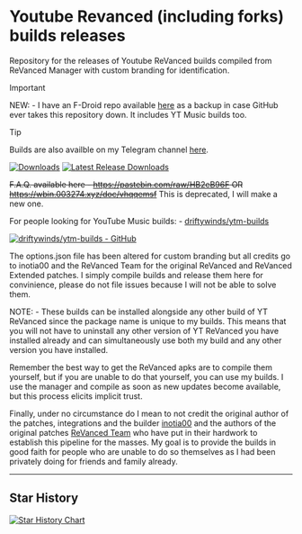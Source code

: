 # Youtube Revanced (including forks) builds releases
Repository for the releases of Youtube ReVanced builds compiled from ReVanced Manager with custom branding for identification.

> [!IMPORTANT]  
> NEW: - I have an F-Droid repo available [here](https://files.drifty.win/repo/) as a backup in case GitHub ever takes this repository down. It includes YT Music builds too.

> [!TIP]
> Builds are also availble on my Telegram channel [here](https://t.me/YTRXbuilds).


[![Downloads](https://img.shields.io/github/downloads/driftywinds/YT-builds/total?style=for-the-badge)](https://img.shields.io/github/downloads/driftywinds/YT-builds/total?style=for-the-badge) [![Latest Release Downloads](https://img.shields.io/github/downloads/driftywinds/YT-builds/latest/total?style=for-the-badge)](https://img.shields.io/github/downloads/driftywinds/YT-builds/latest/total?style=for-the-badge) 

~~F.A.Q. available here - https://pastebin.com/raw/HB2eB96F OR https://wbin.003274.xyz/doc/vhqqemsf~~ This is deprecated, I will make a new one.

For people looking for YouTube Music builds: - [driftywinds/ytm-builds](https://github.com/driftywinds/ytm-builds)

[![driftywinds/ytm-builds - GitHub](https://stats.drifty.win/api/pin?username=driftywinds&repo=ytm-builds&title_color=fff&icon_color=f9f9f9&text_color=9f9f9f&bg_color=151515)](https://github.com/driftywinds/ytm-builds)

The options.json file has been altered for custom branding but all credits go to inotia00 and the ReVanced Team for the original ReVanced and ReVanced Extended patches. I simply compile builds and release them here for convinience, please do not file issues because I will not be able to solve them.

NOTE: - These builds can be installed alongside any other build of YT ReVanced since the package name is unique to my builds. This means that you will not have to uninstall any other version of YT ReVanced you have installed already and can simultaneously use both my build and any other version you have installed.

Remember the best way to get the ReVanced apks are to compile them yourself, but if you are unable to do that yourself, you can use my builds. I use the manager and compile as soon as new updates become available, but this process elicits implicit trust. 

Finally, under no circumstance do I mean to not credit the original author of the patches, integrations and the builder [inotia00](https://github.com/inotia00) and the authors of the original patches [ReVanced Team](https://github.com/ReVanced) who have put in their hardwork to establish this pipeline for the masses. My goal is to provide the builds in good faith for people who are unable to do so themselves as I had been privately doing for friends and family already.

----

## Star History

[![Star History Chart](https://api.star-history.com/svg?repos=driftywinds/yt-builds&type=Date)](https://star-history.com/#driftywinds/yt-builds&Date)
